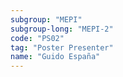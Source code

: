 ```yaml
---
subgroup: "MEPI"
subgroup-long: "MEPI-2"
code: "PS02"
tag: "Poster Presenter"
name: "Guido España"
---
```

